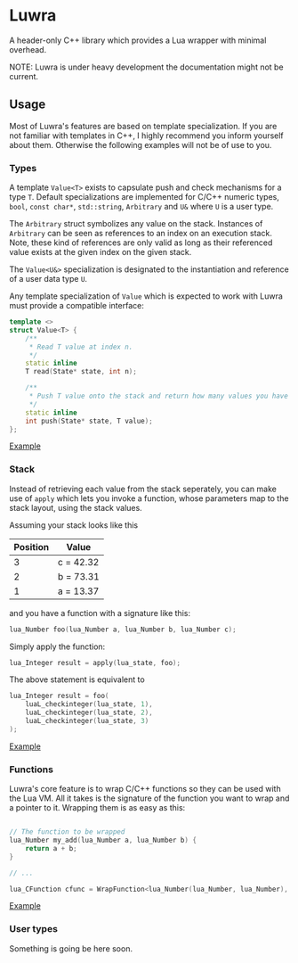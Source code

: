 # Luwra
A header-only C++ library which provides a Lua wrapper with minimal overhead.

NOTE: Luwra is under heavy development the documentation might not be current.

## Usage
Most of Luwra's features are based on template specialization. If you are not familiar with
templates in C++, I highly recommend you inform yourself about them. Otherwise the following
examples will not be of use to you.

### Types
A template `Value<T>` exists to capsulate push and check mechanisms for a type `T`. Default
specializations are implemented for C/C++ numeric types, `bool`, `const char*`,
`std::string`, `Arbitrary` and `U&` where `U` is a user type.

The `Arbitrary` struct symbolizes any value on the stack. Instances of `Arbitrary` can be seen as
references to an index on an execution stack. Note, these kind of references are only valid as long
as their referenced value exists at the given index on the given stack.

The `Value<U&>` specialization is designated to the instantiation and reference of a user data
type `U`.

Any template specialization of `Value` which is expected to work with Luwra must provide a
compatible interface:

```c++
template <>
struct Value<T> {
	/**
	 * Read T value at index n.
	 */
	static inline
	T read(State* state, int n);

	/**
	 * Push T value onto the stack and return how many values you have pushed.
	 */
	static inline
	int push(State* state, T value);
};
```

[Example](https://github.com/vapourismo/luwra/blob/master/examples/types.cpp)

### Stack
Instead of retrieving each value from the stack seperately, you can make use of `apply` which lets
you invoke a function, whose parameters map to the stack layout, using the stack values.

Assuming your stack looks like this

Position | Value
---------|-----------
 3       | c = 42.32
 2       | b = 73.31
 1       | a = 13.37

and you have a function with a signature like this:

```c++
lua_Number foo(lua_Number a, lua_Number b, lua_Number c);
```

Simply apply the function:

```c++
lua_Integer result = apply(lua_state, foo);
```

The above statement is equivalent to

```c++
lua_Integer result = foo(
	luaL_checkinteger(lua_state, 1),
	luaL_checkinteger(lua_state, 2),
	luaL_checkinteger(lua_state, 3)
);
```

[Example](https://github.com/vapourismo/luwra/blob/master/examples/stack.cpp)

### Functions
Luwra's core feature is to wrap C/C++ functions so they can be used with the Lua VM.
All it takes is the signature of the function you want to wrap and a pointer to it.
Wrapping them is as easy as this:

```c++

// The function to be wrapped
lua_Number my_add(lua_Number a, lua_Number b) {
	return a + b;
}

// ...

lua_CFunction cfunc = WrapFunction<lua_Number(lua_Number, lua_Number), my_add>;
```

[Example](https://github.com/vapourismo/luwra/blob/master/examples/functions.cpp)

### User types
Something is going be here soon.
